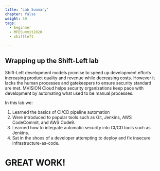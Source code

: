 ```yaml
---
title: "Lab Summary"
chapter: false
weight: 50
tags:
  - beginner
  - MFESummit2020
  - shiftleft
  
---
```


## Wrapping up the Shift-Left lab

Shift-Left development models promise to speed up development efforts increasing product quality and revenue while decreasing costs.  However it lacks the human processes and gatekeepers to ensure security standard are met.  MVISION Cloud helps security organizations keep pace with development by automating what used to be manual processes.

In this lab we:

1.  Learned the basics of CI/CD pipeline automation
2.  Were introduced to popular tools such as Git, Jenkins, AWS CodeCommit, and AWS Code9.
3.  Learned how to integrate automatic security into CI/CD tools such as Jenkins.
4.  Sat in the shoes of a developer attempting to deploy and fix insecure infrastructure-as-code.

# GREAT WORK!
